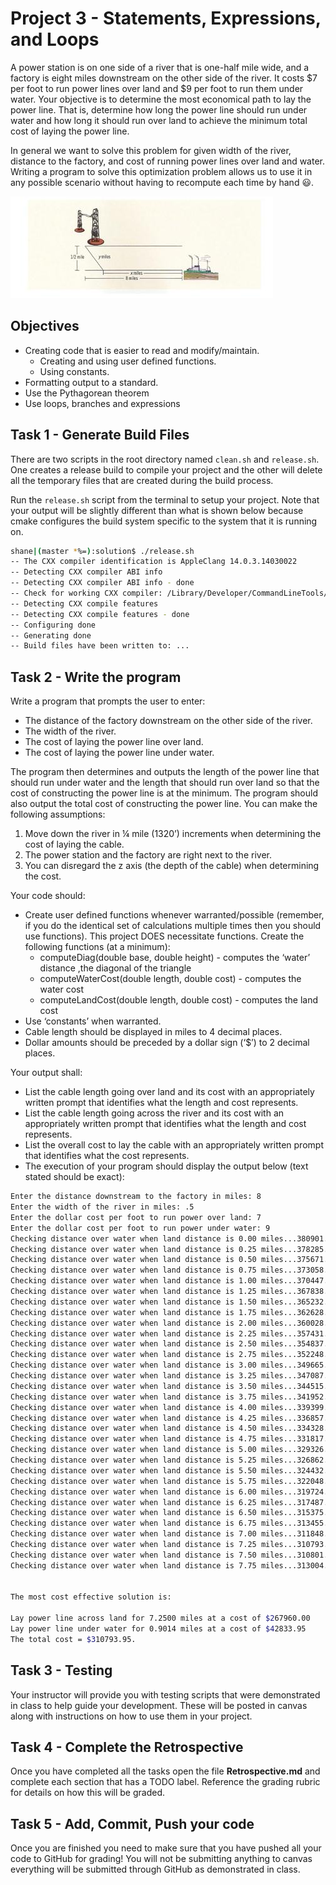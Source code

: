 # Project 3 - Statements, Expressions, and Loops

A power station is on one side of a river that is one-half mile wide, and a
factory is eight miles downstream on the other side of the river.  It costs $7
per foot to run power lines over land and $9 per foot to run them under water.
Your objective is to determine the most economical path to lay the power line.
That is, determine how long the power line should run under water and how long
it should run over land to achieve the minimum total cost of laying the power
line.

In general we want to solve this problem for given width of the river, distance
to the factory, and cost of running power lines over land and water. Writing a
program to solve this optimization problem allows us to use it in any possible
scenario without having to recompute each time by hand 😃.

![powerstation](powerstation.png)

## Objectives

- Creating code that is easier to read and modify/maintain.
  - Creating and using user defined functions.
  - Using constants.
- Formatting output to a standard.
- Use the Pythagorean theorem
- Use loops, branches and expressions

## Task 1 - Generate Build Files

There are two scripts in the root directory named `clean.sh` and `release.sh`.
One creates a release build to compile your project and the other will delete
all the temporary files that are created during the build process.

Run the `release.sh` script from the terminal to setup your project. Note
that your output will be slightly different than what is shown below because
cmake configures the build system specific to the system that it is running on.

```bash
shane|(master *%=):solution$ ./release.sh
-- The CXX compiler identification is AppleClang 14.0.3.14030022
-- Detecting CXX compiler ABI info
-- Detecting CXX compiler ABI info - done
-- Check for working CXX compiler: /Library/Developer/CommandLineTools/usr/bin/c++ - skipped
-- Detecting CXX compile features
-- Detecting CXX compile features - done
-- Configuring done
-- Generating done
-- Build files have been written to: ...
```

## Task 2 - Write the program

Write a program that prompts the user to enter:

- The distance of the factory downstream on the other side of the river.
- The width of the river.
- The cost of laying the power line over land.
- The cost of laying the power line under water.

The program then determines and outputs the length of the power line that should
run under water and the length that should run over land so that the cost of
constructing the power line is at the minimum.  The program should also output
the total cost of constructing the power line. You can make the following
assumptions:

1. Move down the river in  ¼ mile (1320’) increments when determining the cost
   of laying the cable.
2. The power station and the factory are right next to the river.
3. You can disregard the z axis (the depth of the cable) when determining the
   cost.

Your code should:

- Create user defined functions whenever warranted/possible (remember, if you do
  the identical set of calculations multiple times then you should use
  functions). This project DOES necessitate functions.   Create the following
  functions (at a minimum):
  - computeDiag(double base, double height) - computes the ‘water’ distance ,the
    diagonal of the triangle
  - computeWaterCost(double length, double cost) - computes the water cost
  - computeLandCost(double length, double cost) - computes the land cost
- Use ‘constants’ when warranted.
- Cable length should be displayed in miles to 4 decimal places.
- Dollar amounts should be preceded by a dollar sign (‘$’) to 2 decimal places.

Your output shall:

- List the cable length going over land and its cost with an appropriately
  written prompt that identifies what the length and cost represents.
- List the cable length going across the river and its cost with an
  appropriately written prompt that identifies what the length and cost
  represents.
- List the overall cost to lay the cable with an appropriately written prompt
  that identifies what the cost represents.
- The execution of your program should display the output below (text stated
  should be exact):

```bash
Enter the distance downstream to the factory in miles: 8
Enter the width of the river in miles: .5
Enter the dollar cost per foot to run power over land: 7
Enter the dollar cost per foot to run power under water: 9
Checking distance over water when land distance is 0.00 miles...380901.78
Checking distance over water when land distance is 0.25 miles...378285.66
Checking distance over water when land distance is 0.50 miles...375671.12
Checking distance over water when land distance is 0.75 miles...373058.34
Checking distance over water when land distance is 1.00 miles...370447.49
Checking distance over water when land distance is 1.25 miles...367838.80
Checking distance over water when land distance is 1.50 miles...365232.50
Checking distance over water when land distance is 1.75 miles...362628.88
Checking distance over water when land distance is 2.00 miles...360028.29
Checking distance over water when land distance is 2.25 miles...357431.10
Checking distance over water when land distance is 2.50 miles...354837.78
Checking distance over water when land distance is 2.75 miles...352248.87
Checking distance over water when land distance is 3.00 miles...349665.04
Checking distance over water when land distance is 3.25 miles...347087.08
Checking distance over water when land distance is 3.50 miles...344515.95
Checking distance over water when land distance is 3.75 miles...341952.84
Checking distance over water when land distance is 4.00 miles...339399.24
Checking distance over water when land distance is 4.25 miles...336857.02
Checking distance over water when land distance is 4.50 miles...334328.57
Checking distance over water when land distance is 4.75 miles...331817.00
Checking distance over water when land distance is 5.00 miles...329326.44
Checking distance over water when land distance is 5.25 miles...326862.44
Checking distance over water when land distance is 5.50 miles...324432.70
Checking distance over water when land distance is 5.75 miles...322048.19
Checking distance over water when land distance is 6.00 miles...319724.99
Checking distance over water when land distance is 6.25 miles...317487.71
Checking distance over water when land distance is 6.50 miles...315375.72
Checking distance over water when land distance is 6.75 miles...313455.76
Checking distance over water when land distance is 7.00 miles...311848.98
Checking distance over water when land distance is 7.25 miles...310793.95
Checking distance over water when land distance is 7.50 miles...310801.71
Checking distance over water when land distance is 7.75 miles...313004.49


The most cost effective solution is:

Lay power line across land for 7.2500 miles at a cost of $267960.00
Lay power line under water for 0.9014 miles at a cost of $42833.95
The total cost = $310793.95.
```

## Task 3 - Testing

Your instructor will provide you with testing scripts that were demonstrated in
class to help guide your development. These will be posted in canvas along with
instructions on how to use them in your project.

## Task 4 - Complete the Retrospective

Once you have completed all the tasks open the file **Retrospective.md** and
complete each section that has a TODO label. Reference the grading rubric
for details on how this will be graded.

## Task 5 - Add, Commit, Push your code

Once you are finished you need to make sure that you have pushed all your code
to GitHub for grading! You will not be submitting anything to canvas everything
will be submitted through GitHub as demonstrated in class.
